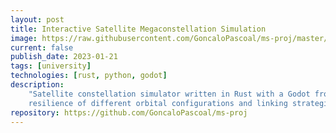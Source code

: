 ```yaml
---
layout: post
title: Interactive Satellite Megaconstellation Simulation
image: https://raw.githubusercontent.com/GoncaloPascoal/ms-proj/master/docs/img/visualization.png
current: false
publish_date: 2023-01-21
tags: [university]
technologies: [rust, python, godot]
description: 
    "Satellite constellation simulator written in Rust with a Godot frontend, used to analyze the
    resilience of different orbital configurations and linking strategies."
repository: https://github.com/GoncaloPascoal/ms-proj
---
```

